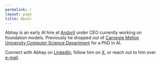 ```yaml
---
permalink: /
layout: page
title: About
---
```


Abhay is an early AI hire at [Anduril](https://anduril.com/) under CEO currently working on foundation models. Previously he dropped out of [Carnegie Mellon University Computer Science Department](https://csd.cmu.edu/) for a PhD in AI.

Connect with Abhay on [LinkedIn](https://www.linkedin.com/in/abhayvenkatesh/), follow him on [X](https://twitter.com/AbhayVenkatesh1), or reach out to him over [e-mail](mailto:abhay.venkatesh@gmail.com).
